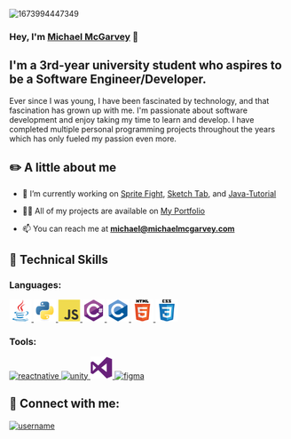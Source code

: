 ![1673994447349](https://github.com/micpatmc/micpatmc/assets/71113885/3404a5ac-a9ec-40d6-9c52-2d344508f131)

<h3 align="left">Hey, I'm <a href="https://www.michaelmcgarvey.com/" target="_blank">Michael McGarvey</a> 👋</h1>
<h2 align="left">I'm a 3rd-year university student who aspires to be a Software Engineer/Developer.</h3>

Ever since I was young, I have been fascinated by technology, and that fascination has grown up with me. I'm passionate about software development and enjoy taking my time to learn and develop. I have completed multiple personal programming projects throughout the years which has only fueled my passion even more.

## ✏️ A little about me
- 🔭 I’m currently working on [Sprite Fight](https://store.steampowered.com/app/2061780), [Sketch Tab](https://chrome.google.com/webstore/detail/sketch-tab/pnkngfebkbjcehlgoflnfbflnbfkgibl), and [Java-Tutorial](https://github.com/micpatmc/java-tutorial)

- 👨‍💻 All of my projects are available on [My Portfolio](http://michaelmcgarvey.com)

- 📫 You can reach me at **michael@michaelmcgarvey.com**

## 💼 Technical Skills
<h3 align="left">Languages:</h3>
<a href="https://www.java.com" target="_blank" rel="noreferrer"> <img src="https://raw.githubusercontent.com/devicons/devicon/master/icons/java/java-original.svg" alt="java" width="40" height="40"/> </a> <a href="https://www.python.org" target="_blank" rel="noreferrer"> <img src="https://raw.githubusercontent.com/devicons/devicon/master/icons/python/python-original.svg" alt="python" width="40" height="40"/> </a> <a href="https://developer.mozilla.org/en-US/docs/Web/JavaScript" target="_blank" rel="noreferrer"> <img src="https://raw.githubusercontent.com/devicons/devicon/master/icons/javascript/javascript-original.svg" alt="javascript" width="40" height="40"/> </a> <a href="https://www.w3schools.com/cs/" target="_blank" rel="noreferrer"> <img src="https://raw.githubusercontent.com/devicons/devicon/master/icons/csharp/csharp-original.svg" alt="csharp" width="40" height="40"/> </a> <a href="https://www.cprogramming.com/" target="_blank" rel="noreferrer"> <img src="https://raw.githubusercontent.com/devicons/devicon/master/icons/c/c-original.svg" alt="c" width="40" height="40"/> </a> <a href="https://www.w3.org/html/" target="_blank" rel="noreferrer"> <img src="https://raw.githubusercontent.com/devicons/devicon/master/icons/html5/html5-original-wordmark.svg" alt="html5" width="40" height="40"/> </a> <a href="https://www.w3schools.com/css/" target="_blank" rel="noreferrer"> <img src="https://raw.githubusercontent.com/devicons/devicon/master/icons/css3/css3-original-wordmark.svg" alt="css3" width="40" height="40"/> </a>

<h3 align="left">Tools:</h3>

<a href="https://reactnative.dev/" target="_blank" rel="noreferrer"> <img src="https://reactnative.dev/img/header_logo.svg" alt="reactnative" width="40" height="40"/> </a> <a href="https://unity.com/" target="_blank" rel="noreferrer"> <img src="https://www.vectorlogo.zone/logos/unity3d/unity3d-icon.svg" alt="unity" width="40" height="40"/> </a> <a href="https://visualstudio.microsoft.com/" target="_blank" rel="noreferrer"> <img src="https://raw.githubusercontent.com/devicons/devicon/master/icons/visualstudio/visualstudio-plain.svg" alt="visualstudio" width="40" height="40"/> </a> <a href="https://www.figma.com/" target="_blank" rel="noreferrer"> <img src="https://www.vectorlogo.zone/logos/figma/figma-icon.svg" alt="figma" width="40" height="40"/> </a>

## 🤝 Connect with me:
<a href="https://linkedin.com/in/michael-mcgarvey" target="blank"><img align="center" src="https://raw.githubusercontent.com/rahuldkjain/github-profile-readme-generator/master/src/images/icons/Social/linked-in-alt.svg" alt="username" height="30" width="40" /></a>
